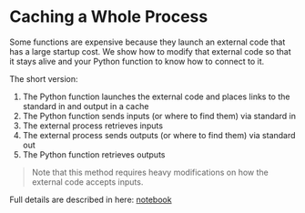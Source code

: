 # Caching a Whole Process

Some functions are expensive because they launch an external code that has a large startup cost.
We show how to modify that external code so that it stays alive and your Python function to know how to connect to it.

The short version:
1. The Python function launches the external code and places links to the standard in and output in a cache
1. The Python function sends inputs (or where to find them) via standard in
1. The external process retrieves inputs
1. The external process sends outputs (or where to find them) via standard out
1. The Python function retrieves outputs

> Note that this method requires heavy modifications on how the external code accepts inputs.

Full details are described in here: [notebook](./explain-subprocessing.ipynb)

